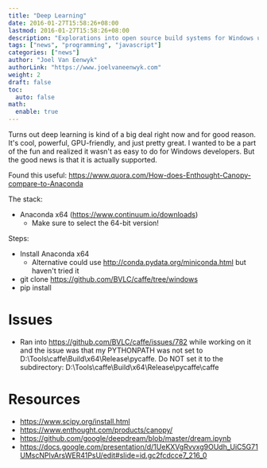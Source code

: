 ```yaml
---
title: "Deep Learning"
date: 2016-01-27T15:58:26+08:00
lastmod: 2016-01-27T15:58:26+08:00
description: "Explorations into open source build systems for Windows using DosBox."
tags: ["news", "programming", "javascript"]
categories: ["news"]
author: "Joel Van Eenwyk"
authorLink: "https://www.joelvaneenwyk.com"
weight: 2
draft: false
toc:
  auto: false
math:
  enable: true
---
```


Turns out deep learning is kind of a big deal right now and for good reason. It's cool, powerful, GPU-friendly, and just pretty great. I wanted to be a part of the fun and realized it wasn't as easy to do for Windows developers. But the good news is that it is actually supported.

Found this useful: <https://www.quora.com/How-does-Enthought-Canopy-compare-to-Anaconda>

The stack:

* Anaconda x64 (<https://www.continuum.io/downloads>)
  * Make sure to select the 64-bit version!

Steps:

* Install Anaconda x64
  * Alternative could use <http://conda.pydata.org/miniconda.html> but haven't tried it
* git clone <https://github.com/BVLC/caffe/tree/windows>
* pip install

# Issues

* Ran into <https://github.com/BVLC/caffe/issues/782> while working on it and the issue was that my PYTHONPATH was not set to D:\Tools\caffe\Build\x64\Release\pycaffe. Do NOT set it to the subdirectory: D:\Tools\caffe\Build\x64\Release\pycaffe\caffe

# Resources

* <https://www.scipy.org/install.html>
* <https://www.enthought.com/products/canopy/>
* <https://github.com/google/deepdream/blob/master/dream.ipynb>
* <https://docs.google.com/presentation/d/1UeKXVgRvvxg9OUdh_UiC5G71UMscNPlvArsWER41PsU/edit#slide=id.gc2fcdcce7_216_0>
